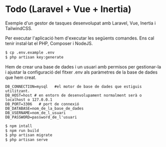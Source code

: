 # Todo (Laravel + Vue + Inertia)

Exemple d'un gestor de tasques desenvolupat amb Laravel, Vue, Inertia i TailwindCSS.

Per executar l'aplicació hem d'executar les següents comandes.
Ens cal tenir instal·lat el PHP, Composer i NodeJS.

```sh
$ cp .env.example .env
$ php artisan key:generate
```

Hem de crear una base de dades i un usuari amb permisos per gestionar-la i ajustar la configuració del fitxer .env als paràmetres de la base de dades que hem creat.

```
DB_CONNECTION=mysql   #el motor de base de dades que estiguis utilitzant.
DB_HOST=host # en entorn de desenvolupament normalment serà o localhost o 127.0.0.1
DB_PORT=3306   # port de connexió
DB_DATABASE=nom_de_la_base_de_dades
DB_USERNAME=nom_de_l_usuari
DB_PASSWORD=password_de_l'usuari
```

```sh
$ npm intall
$ npm run build
$ php artisan migrate
$ php artisan serve
```